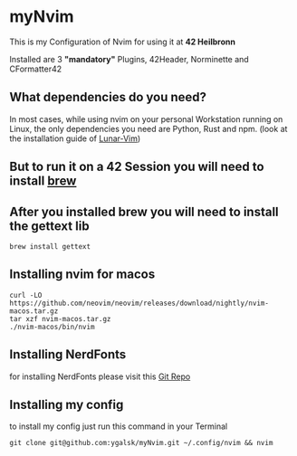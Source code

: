 # myNvim

This is my Configuration of Nvim for using it at **42 Heilbronn**

Installed are 3 **"mandatory"** Plugins, 42Header, Norminette and CFormatter42

## What dependencies do you need?

In most cases, while using nvim on your personal Workstation running on Linux, the only dependencies you need are Python, Rust and npm.
(look at the installation guide of [Lunar-Vim](https://www.lunarvim.org/de/docs/installation))

## But to run it on a 42 Session you will need to install [brew](https://github.com/kube/42homebrew)

## After you installed brew you will need to install the gettext lib

```
brew install gettext
```

## Installing nvim for macos

```
curl -LO https://github.com/neovim/neovim/releases/download/nightly/nvim-macos.tar.gz
tar xzf nvim-macos.tar.gz
./nvim-macos/bin/nvim
```

## Installing NerdFonts

for installing NerdFonts please visit this [Git Repo](https://github.com/ryanoasis/nerd-fonts)

## Installing my config

to install my config just run this command in your Terminal

```
git clone git@github.com:ygalsk/myNvim.git ~/.config/nvim && nvim
```


